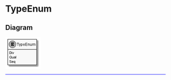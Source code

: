 ﻿# TypeEnum

## Diagram

![TypeEnum.png](./TypeEnum.png "TypeEnum")
<hr style="background: blue;" />
